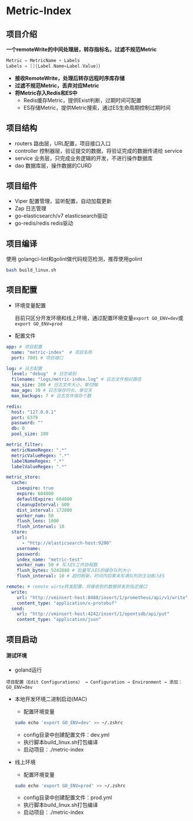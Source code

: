 # Metric-Index

## 项目介绍
**一个remoteWrite的中间处理层，转存指标名，过滤不规范Metric**

```go
Metric = MetricName + Labels
Labels = []{Label.Name=Label.Value}）
```

- **接收RemoteWrite，处理后转存远程时序库存储**
- **过滤不规范Metric，丢弃对应Metric**
- **将Metric存入Redis和ES中**
    - Redis缓存Metric，提供Exist判断，过期时间可配置
    - ES存储Metric，提供Metric搜索，通过ES生命周期控制过期时间


## 项目结构

- routers 路由层，URL配置，项目接口入口
- controller 控制器层，验证提交的数据，将验证完成的数据传递给 service
- service 业务层，只完成业务逻辑的开发，不进行操作数据库
- dao 数据库层，操作数据的CURD

## 项目组件

- Viper 配置管理，监听配置，自动加载更新
- Zap 日志管理
- go-elasticsearch/v7 elasticsearch驱动
- go-redis/redis redis驱动

## 项目编译

使用 golangci-lint和golint做代码规范检测，推荐使用golint

```bash
bash build_linux.sh
```

## 项目配置

- 环境变量配置

    目前只区分开发环境和线上环境，通过配置环境变量`export GO_ENV=dev`或`export GO_ENV=prod`

- 配置文件

```yaml
app: # 项目配置
  name: "metric-index"  # 项目名称
  port: 7001 # 项目端口

log: # 日志配置
  level: "debug"  # 日志级别
  filename: "logs/metric-index.log" # 日志文件相对路径
  max_size: 200 # 日志文件大小，单位MB
  max_age: 30 # 日志保存时长，单位天
  max_backups: 7 # 日志文件保存个数

redis:
  host: "127.0.0.1"
  port: 6379
  password: ""
  db: 0
  pool_size: 100

metric_filter:
  metricNameRegex: ".*"
  metricValueRegex: ".*"
  labelNameRegex: ".*"
  labelValueRegex: ".*"

metric_store:
  cache:
    isexpire: true
    expire: 604800
    defaultExpire: 604800
    cleanupInterval: 600
    dist_interval: 172800
    worker_num: 50
    flush_lens: 1000
    flush_interval: 10
  store:
    url:
      - "http://elasticsearch-host:9200"
    username:
    password:
    index_name: "metric-test"
    worker_num: 50 # 写入ES工作协程数
    flush_bytes: 5242880 # 批量写入ES的缓存队列大小
    flush_interval: 10 # 超时刷新，时间内如果未写满队列则主动刷入ES

remote: # remote wirte转发配置，将接收到的数据转发到指定接口
  write:
    url: "http://vminsert-host:8480/insert/1/prometheus/api/v1/write"
    content_type: "application/x-protobuf"
  send:
    url: "http://vminsert-host:4242/insert/1/opentsdb/api/put"
    content_type: "application/json"

```



## 项目启动

#### 测试环境
- goland运行

```
项目配置（Edit Configurations） → Configuration → Environment → 添加：GO_ENV=dev
```

- 本地开发环境二进制启动(MAC)
    - 配置环境变量

    ```bash
    sudo echo 'export GO_ENV=dev' >> ~/.zshrc
    ```
    - config目录中创建配置文件：dev.yml
    - 执行脚本build_linux.sh打包编译
    - 启动项目：./metric-index


- 线上环境
    - 配置环境变量

    ```bash
    sudo echo 'export GO_ENV=prod' >> ~/.zshrc
    ```
    - config目录中创建配置文件：prod.yml
    - 执行脚本build_linux.sh打包编译
    - 启动项目：./metric-index
 